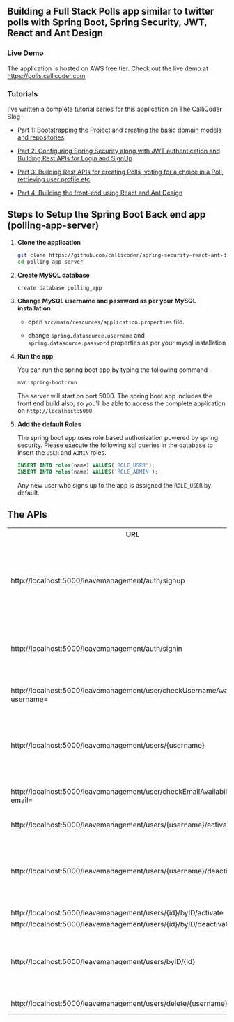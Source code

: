 ## Building a Full Stack Polls app similar to twitter polls with Spring Boot, Spring Security, JWT, React and Ant Design

### Live Demo
 	 
The application is hosted on AWS free tier. Check out the live demo at https://polls.callicoder.com

### Tutorials

I've written a complete tutorial series for this application on The CalliCoder Blog -

+ [Part 1: Bootstrapping the Project and creating the basic domain models and repositories](https://www.callicoder.com/spring-boot-spring-security-jwt-mysql-react-app-part-1/)

+ [Part 2: Configuring Spring Security along with JWT authentication and Building Rest APIs for Login and SignUp](https://www.callicoder.com/spring-boot-spring-security-jwt-mysql-react-app-part-2/)

+ [Part 3: Building Rest APIs for creating Polls, voting for a choice in a Poll, retrieving user profile etc](https://www.callicoder.com/spring-boot-spring-security-jwt-mysql-react-app-part-3/)

+ [Part 4: Building the front-end using React and Ant Design](https://www.callicoder.com/spring-boot-spring-security-jwt-mysql-react-app-part-4/)

## Steps to Setup the Spring Boot Back end app (polling-app-server)

1. **Clone the application**

	```bash
	git clone https://github.com/callicoder/spring-security-react-ant-design-polls-app.git
	cd polling-app-server
	```

2. **Create MySQL database**

	```bash
	create database polling_app
	```

3. **Change MySQL username and password as per your MySQL installation**

	+ open `src/main/resources/application.properties` file.

	+ change `spring.datasource.username` and `spring.datasource.password` properties as per your mysql installation

4. **Run the app**

	You can run the spring boot app by typing the following command -

	```bash
	mvn spring-boot:run
	```

	The server will start on port 5000. The spring boot app includes the front end build also, so you'll be able to access the complete application on `http://localhost:5000`.

5. **Add the default Roles**
	
	The spring boot app uses role based authorization powered by spring security. Please execute the following sql queries in the database to insert the `USER` and `ADMIN` roles.

	```sql
	INSERT INTO roles(name) VALUES('ROLE_USER');
	INSERT INTO roles(name) VALUES('ROLE_ADMIN');
	```

	Any new user who signs up to the app is assigned the `ROLE_USER` by default.

## The APIs
<table style="width:100%">
    <tr>
      <th>URL</th>
      <th>Method</th>
      <th>Description</th> 
      <th>Input Example</th>
      <th>Response Example</th>
    </tr>
    <tr>
      <td>http://localhost:5000/leavemanagement/auth/signup</td>
      <td>POST</td>
      <td>create a new user</td> 
      <td>{<br>
            "name": "name", <br>
            "username": "username", <br>
            "email": "example@example.com", <br>
            "password": "password" <br>
          }
      </td>
      <td>{<br>
            "success": true, <br>
            "message": "User registered successfully"<br>
          } <br>
          or <br>
          {<br>
              "success": false,<br>
              "message": "Username is already taken!"<br>
          }
      </td>
    </tr>
    <tr>
      <td>http://localhost:5000/leavemanagement/auth/signin</td>
      <td>POST</td>
      <td>login to the website</td> 
      <td>{<br>
            "usernameOrEmail": "value", <br>
            "password": "password" <br>
          }
      </td>
      <td>{<br>
            "accessToken": "eyJhbGciOiJIUzUxMiJ9.eyJzdWIiOiIzIiwiaWF0IjoxNTM2Mzk1ODkwLCJleHAiOjE1MzcwMDA2ODl9.xhE_xpesC8Pi6mFqNTMvUy6qiqEPpbhW20-Ky7by-CC4vwj6NNM6Bb0sB17fi1hg5xBy2yHWttGDvOh9De1d9w",<br>
            "tokenType": "Bearer"<br>
          }
      </td>
    </tr>
     <tr>
      <td>http://localhost:5000/leavemanagement/user/checkUsernameAvailability?username=</td>
      <td>GET</td>
      <td>see if the username is already taken</td> 
      <td>
      </td>
      <td>{<br>
            "available": false<br>
          }
      </td>
    </tr>
    <tr>
      <td>http://localhost:5000/leavemanagement/users/{username}</td>
      <td>GET</td>
      <td>pass in the username and remove the {} s</td> 
      <td>
      </td>
      <td>{<br>
            "id": 3,<br>
            "username": "username",<br>
            "name": "name",<br>
            "joinedAt": "2018-09-08T08:28:40Z",<br>
            "active": true<br>
          }
      </td>
    </tr>
    <tr>
      <td>http://localhost:5000/leavemanagement/user/checkEmailAvailability?email=</td>
      <td>GET</td>
      <td>see if the email is already taken</td> 
      <td>
      </td>
      <td>{<br>
            "available": true<br>
          }
      </td>
    </tr>
    <tr>
      <td>http://localhost:5000/leavemanagement/users/{username}/activate</td>
      <td>PUT</td>
      <td>deactivate the user</td> 
      <td>
      </td>
      <td>
      </td>
    </tr>
    <tr>
      <td>http://localhost:5000/leavemanagement/users/{username}/deactivate</td>
      <td>PUT</td>
      <td>activate the user</td> 
      <td>
      </td>
      <td>if there is an error:<br>
        {<br>
          "timestamp": "2018-09-14T13:43:08.455+0000",<br>
          "status": 404,<br>
          "error": "Not Found",<br>
          "message": "User not found with username : '{username}'",<br>
          "path": "/leavemanagement/users/%7Busername%7D/deactivate"<br>
        }
      </td>
    </tr>
    <tr>
      <td>http://localhost:5000/leavemanagement/users/{id}/byID/activate</td>
      <td>PUT</td>
      <td></td> 
      <td>
      </td>
      <td>
      </td>
    </tr>
    <tr>
      <td>http://localhost:5000/leavemanagement/users/{id}/byID/deactivate</td>
      <td>PUT</td>
      <td></td> 
      <td>
      </td>
      <td>
      </td>
    </tr>
    <tr>
      <td>http://localhost:5000/leavemanagement/users/byID/{id}</td>
      <td>GET</td>
      <td>get user information by providing the id</td> 
      <td>
      </td>
      <td>
        {<br>
            "id": 3,<br>
            "username": "username",<br>
            "name": "name",<br>
            "joinedAt": "2018-09-08T08:28:40Z",<br>
            "active": true<br>
        }
      </td>
    </tr>
    <tr>
      <td>http://localhost:5000/leavemanagement/users/delete/{username}</td>
      <td>POST</td>
      <td>delete the user</td> 
      <td>
      </td>
      <td></td>
    </tr>
  </table>
